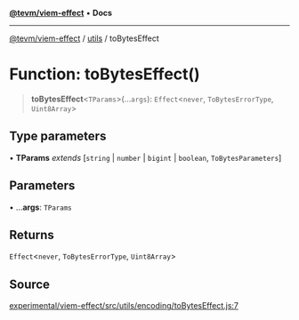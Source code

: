 [**@tevm/viem-effect**](../../README.md) • **Docs**

***

[@tevm/viem-effect](../../modules.md) / [utils](../README.md) / toBytesEffect

# Function: toBytesEffect()

> **toBytesEffect**\<`TParams`\>(...`args`): `Effect`\<`never`, `ToBytesErrorType`, `Uint8Array`\>

## Type parameters

• **TParams** *extends* [`string` \| `number` \| `bigint` \| `boolean`, `ToBytesParameters`]

## Parameters

• ...**args**: `TParams`

## Returns

`Effect`\<`never`, `ToBytesErrorType`, `Uint8Array`\>

## Source

[experimental/viem-effect/src/utils/encoding/toBytesEffect.js:7](https://github.com/evmts/tevm-monorepo/blob/main/experimental/viem-effect/src/utils/encoding/toBytesEffect.js#L7)
